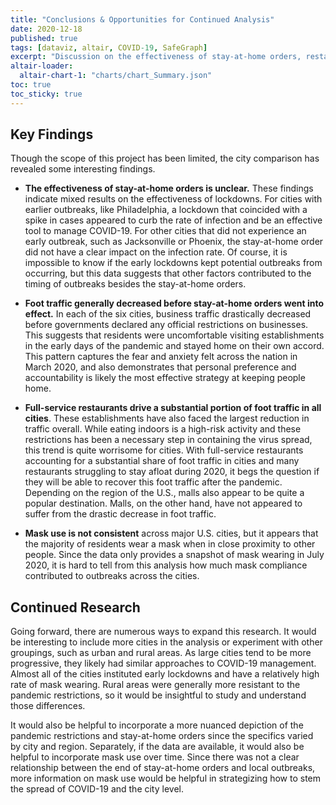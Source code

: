 ```yaml
---
title: "Conclusions & Opportunities for Continued Analysis"
date: 2020-12-18
published: true
tags: [dataviz, altair, COVID-19, SafeGraph]
excerpt: "Discussion on the effectiveness of stay-at-home orders, restaurant restrictions, and further research."
altair-loader:
  altair-chart-1: "charts/chart_Summary.json"
toc: true
toc_sticky: true
---
```


<div id="altair-chart-1"></div>

## Key Findings

Though the scope of this project has been limited, the city comparison has revealed some interesting findings.

* **The effectiveness of stay-at-home orders is unclear.** These findings indicate mixed results on the effectiveness of lockdowns. For cities with earlier outbreaks, like Philadelphia, a lockdown that coincided with a spike in cases appeared to curb the rate of infection and be an effective tool to manage COVID-19. For other cities that did not experience an early outbreak, such as Jacksonville or Phoenix, the stay-at-home order did not have a clear impact on the infection rate. Of course, it is impossible to know if the early lockdowns kept potential outbreaks from occurring, but this data suggests that other factors contributed to the timing of outbreaks besides the stay-at-home orders. 

* **Foot traffic generally decreased before stay-at-home orders went into effect.** In each of the six cities, business traffic drastically decreased before governments declared any official restrictions on businesses. This suggests that residents were uncomfortable visiting establishments in the early days of the pandemic and stayed home on their own accord. This pattern captures the fear and anxiety felt across the nation in March 2020, and also demonstrates that personal preference and accountability is likely the most effective strategy at keeping people home. 

* **Full-service restaurants drive a substantial portion of foot traffic in all cities**. These establishments have also faced the largest reduction in traffic overall. While eating indoors is a high-risk activity and these restrictions has been a necessary step in containing the virus spread, this trend is quite worrisome for cities. With full-service restaurants accounting for a substantial share of foot traffic in cities and many restaurants struggling to stay afloat during 2020, it begs the question if they will be able to recover this foot traffic after the pandemic. Depending on the region of the U.S., malls also appear to be quite a popular destination. Malls, on the other hand, have not appeared to suffer from the drastic decrease in foot traffic.

* **Mask use is not consistent** across major U.S. cities, but it appears that the majority of residents wear a mask when in close proximity to other people. Since the data only provides a snapshot of mask wearing in July 2020, it is hard to tell from this analysis how much mask compliance contributed to outbreaks across the cities.

## Continued Research

Going forward, there are numerous ways to expand this research. It would be interesting to include more cities in the analysis or experiment with other groupings, such as urban and rural areas. As large cities tend to be more progressive, they likely had similar approaches to COVID-19 management. Almost all of the cities instituted early lockdowns and have a relatively high rate of mask wearing. Rural areas were generally more resistant to the pandemic restrictions, so it would be insightful to study and understand those differences.  

It would also be helpful to incorporate a more nuanced depiction of the pandemic restrictions and stay-at-home orders since the specifics varied by city and region. Separately, if the data are available, it would also be helpful to incorporate mask use over time. Since there was not a clear relationship between the end of stay-at-home orders and local outbreaks, more information on mask use would be helpful in strategizing how to stem the spread of COVID-19 and the city level.
